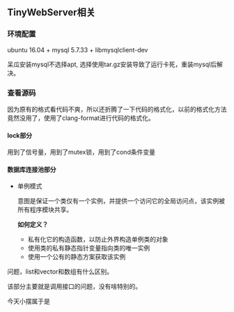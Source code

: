 ## TinyWebServer相关

### 环境配置

ubuntu 16.04 + mysql 5.7.33 + libmysqlclient-dev

呆瓜安装mysql不选择apt, 选择使用tar.gz安装导致了运行卡死，重装mysql后解决。

### 查看源码

因为原有的格式看代码不爽，所以还折腾了一下代码的格式化，以前的格式化方法竟然没用了，使用了clang-format进行代码的格式化。

#### lock部分

用到了信号量，用到了mutex锁，用到了cond条件变量

#### 数据库连接池部分

- 单例模式

  意图是保证一个类仅有一个实例，并提供一个访问它的全局访问点，该实例被所有程序模块共享。

  **如何定义？**

  - 私有化它的构造函数，以防止外界构造单例类的对象
  - 使用类的私有静态指针变量指向类的唯一实例
  - 使用一个公有的静态方案获取该实例

问题，list和vector和数组有什么区别。

该部分主要就是调用接口的问题，没有啥特别的。



今天小摆属于是